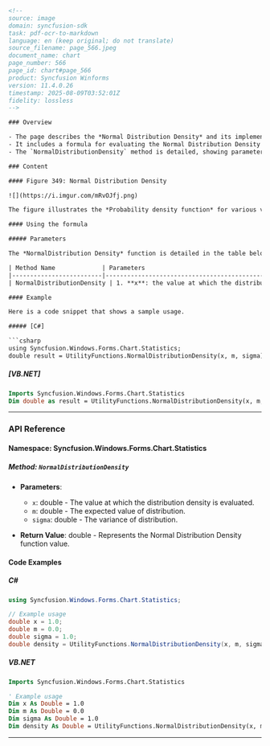 ```html
<!-- 
source: image
domain: syncfusion-sdk
task: pdf-ocr-to-markdown
language: en (keep original; do not translate)
source_filename: page_566.jpeg
document_name: chart
page_number: 566
page_id: chart#page_566
product: Syncfusion Winforms
version: 11.4.0.26
timestamp: 2025-08-09T03:52:01Z
fidelity: lossless
-->

### Overview

- The page describes the *Normal Distribution Density* and its implementation in Syncfusion Winforms.
- It includes a formula for evaluating the Normal Distribution Density and an example code snippet demonstrating its usage.
- The `NormalDistributionDensity` method is detailed, showing parameters such as `x`, `m`, and `sigma`, along with the expected return value.

### Content

#### Figure 349: Normal Distribution Density

![](https://i.imgur.com/mRvOJfj.png)

The figure illustrates the *Probability density function* for various values of sigma (`σ`), centered around `μ=0`. It shows the shape of the normal distribution for different standard deviations (`σ=10, 3/2, 1, 1/2, 1/4, 1/8`).

#### Using the formula

##### Parameters

The *NormalDistribution Density* function is detailed in the table below:

| Method Name             | Parameters                                                                 | Return Value                                                |
|-------------------------|---------------------------------------------------------------------------|-------------------------------------------------------------|
| NormalDistributionDensity | 1. **x**: the value at which the distribution density is evaluated.<br>2. **m**: the expected value of distribution.<br>3. **sigma**: the variance of distribution. | A double that represents the Normal Distribution Density function value. |

#### Example

Here is a code snippet that shows a sample usage.

##### [C#]

```csharp
using Syncfusion.Windows.Forms.Chart.Statistics;
double result = UtilityFunctions.NormalDistributionDensity(x, m, sigma);
```

##### [VB.NET]

```vb
Imports Syncfusion.Windows.Forms.Chart.Statistics
Dim double as result = UtilityFunctions.NormalDistributionDensity(x, m, sigma)
```

--- 

### API Reference

#### Namespace: Syncfusion.Windows.Forms.Chart.Statistics

##### Method: `NormalDistributionDensity`

- **Parameters**:
  - `x`: double - The value at which the distribution density is evaluated.
  - `m`: double - The expected value of distribution.
  - `sigma`: double - The variance of distribution.

- **Return Value**: double - Represents the Normal Distribution Density function value.

#### Code Examples

##### C#

```csharp
using Syncfusion.Windows.Forms.Chart.Statistics;

// Example usage
double x = 1.0;
double m = 0.0;
double sigma = 1.0;
double density = UtilityFunctions.NormalDistributionDensity(x, m, sigma);
```

##### VB.NET

```vb
Imports Syncfusion.Windows.Forms.Chart.Statistics

' Example usage
Dim x As Double = 1.0
Dim m As Double = 0.0
Dim sigma As Double = 1.0
Dim density As Double = UtilityFunctions.NormalDistributionDensity(x, m, sigma)
```

--- 

<!-- tags: [chart, normaldistribution, probabilitydensityfunction, normaldistributiondensity, syncfusionwinforms, winforms, statistics, utilityfunctions] keywords: [normal distribution, probability density function, expected value, variance, standard deviation, density function, Syncfusion Winforms, utility functions, API reference] -->
```